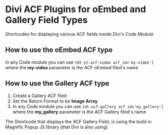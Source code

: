 # Divi ACF Plugins for oEmbed and Gallery Field Types
Shortcodes for displaying various ACF fields inside Divi's Code Module

## How to use the oEmbed ACF type
In any Code module you can use `[dt-yt-acf-video acf_id='my-video']` where the **my-video** parameter is the ACF oEmbed filed's name

## How to use the Gallery ACF type
1. Create a Gallery ACF filed
2. Set the Return Format to be **Image Array**
3. In any Code module you can use `[dt-acf-gallery acf_id='my_gallery']` where the **my_gallery** parameter is the ACF Gallery filed's name

The Shortcode that displays the ACF Gallery Field, is using the build in Magnific Popup JS library (that Divi is also using).